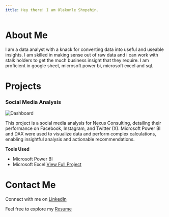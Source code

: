 ```yaml
---
ittle: Hey there! I am Olakunle Shopehin. 
---
```


# About Me
I am a data analyst with a knack for converting data into useful and useable insights. I am skilled in making sense out of raw data and i can work with stalk holders to get the much business insight that they require. I am proficient in google sheet, microsoft power bi, microsoft excel and sql.

# Projects


### Social Media Analysis
![Dashboard](assets/My_Dashboard.PNG)

This project is a social media analysis for Nexus Consulting, detailing their performance on Facebook, Instagram, and Twitter (X). Microsoft Power BI and DAX were used to visualize data and perform complex calculations, enabling insightful analysis and actionable recommendations.

**Tools Used**
 - Microsoft Power BI
 - Microsoft Excel
[View Full Project](https://github.com/olakunleshopehin/social-media-analysis)

# Contact Me
Connect with me on [LinkedIn](https://www.linkedin.com/in/olakunle-shopehin-753906336/)

Feel free to explore my [Resume](https://drive.google.com/file/d/1N2i88Bc8eF_iM-t3sC5UhkKyc-JBZPY1/view?usp=sharing)
